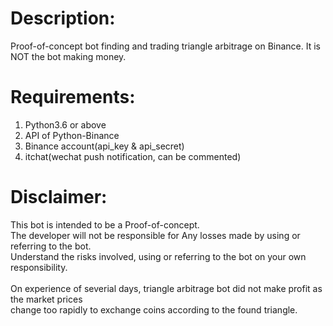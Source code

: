 # Description:
Proof-of-concept bot finding and trading triangle arbitrage on Binance. It is NOT the bot making money.
# Requirements:
1. Python3.6 or above<br> 
2. API of Python-Binance<br>
3. Binance account(api_key & api_secret)<br>
4. itchat(wechat push notification, can be commented)
# Disclaimer:
This bot is intended to be a Proof-of-concept.<br> 
The developer will not be responsible for Any losses made by using or referring to the bot.<br>
Understand the risks involved, using or referring to the bot on your own responsibility.<br><br>
On experience of severial days, triangle arbitrage bot did not make profit as the market prices<br>
change too rapidly to exchange coins according to the found triangle.
